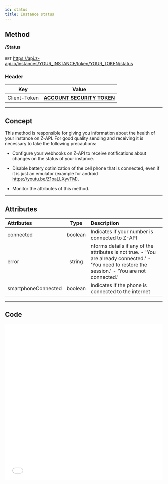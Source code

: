 ```yaml
---
id: status
title: Instance status
---
```


## Method

#### /Status

`GET` https://api.z-api.io/instances/YOUR_INSTANCE/token/YOUR_TOKEN/status

### Header

|      Key       |            Value            |
| :------------: |     :-----------------:     |
|  Client-Token  | **[ACCOUNT SECURITY TOKEN](../security/client-token)** |

---

## Concept

This method is responsible for giving you information about the health of your instance on Z-API. For good quality sending and receiving it is necessary to take the following precautions:

- Configure your webhooks on Z-API to receive notifications about changes on the status of your instance. 

- Disable battery optimization of the cell phone that is connected, even if it is just an emulator (example for android https://youtu.be/Z1baLLXyvTM).    

- Monitor the attributes of this method.

---

## Attributes 

| Attributes | Type | Description |
| :-- | :-: | :-- |
| connected | boolean | Indicates if your number is connected to Z-API |
| error | string | nforms details if any of the attributes is not true.   - 'You are already connected.' - 'You need to restore the session.' - 'You are not connected.' |
| smartphoneConnected | boolean | Indicates if the phone is connected to the internet |

---

## Code

<iframe src="//api.apiembed.com/?source=https://raw.githubusercontent.com/Z-API/z-api-docs/main/json-examples/instance-status.json&targets=all" frameborder="0" scrolling="no" width="100%" height="500px" seamless></iframe>
